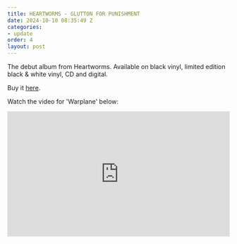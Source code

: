 ```yaml
---
title: HEARTWORMS - GLUTTON FOR PUNISHMENT
date: 2024-10-10 08:35:49 Z
categories:
- update
order: 4
layout: post
---
```


The debut album from Heartworms. Available on black vinyl, limited edition black & white vinyl, CD and digital. 

Buy it  <a href="https://heartworms.ochre.store/" >here</a>. 

Watch the video for 'Warplane' below:
 
<style>.embed-container { position: relative; padding-bottom: 56.25%; height: 0; overflow: hidden; max-width: 100%; } .embed-container iframe, .embed-container object, .embed-container embed { position: absolute; top: 0; left: 0; width: 100%; height: 100%; }</style><div class='embed-container'><iframe src='https://www.youtube.com/embed/pFmc1vqCyGQ' frameborder='0' allowfullscreen></iframe></div>
<p> </p>

